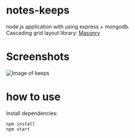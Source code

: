 # notes-keeps
node.js application with using express + mongodb. <br />
Cascading grid layout library: [Masonry](https://github.com/desandro/masonry)

# Screenshots
![Image of keeps](https://pp.userapi.com/c840123/v840123604/11cde/vPtHlcLfX_U.jpg)

# how to use
Install dependencies:
```shell
npm install
npm start
